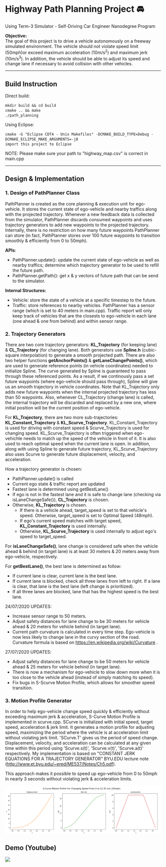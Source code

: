 [//]: # (Image References)
[image_0]: ./motion_profile.png "S-Curve Motion Profile"

# Highway Path Planning Project :oncoming_automobile:
Using Term-3 Simulator - Self-Driving Car Engineer Nanodegree Program 

**Objective:** <br>
The goal of this project is to drive a vehicle autonomously on a freeway simulated environment. The vehicle should not violate speed limit (50mph)or exceed maximum acceleration (10m/s<sup>2</sup>) and maximum jerk (10m/s<sup>3</sup>). In addition, the vehicle should be able to adjust its speed and change lane if necessary to avoid collision with other vehicles.  

---

## Build Instruction
Direct build:

    mkdir build && cd build
    cmake .. && make
    ./path_planning

Using Eclipse:

    cmake -G "Eclipse CDT4 - Unix Makefiles" -DCMAKE_BUILD_TYPE=Debug -DCMAKE_ECLIPSE_MAKE_ARGUMENTS=-j8
    import this project to Eclipse

NOTE: Please make sure your path to "highway_map.csv" is correct in main.cpp

---

## Design & Implementation

### 1. Design of PathPlanner Class

PathPlanner is created as the core planning & execution unit for ego-vehicle. It stores the current state of ego-vehicle and nearby traffics along with the projected trajectory. Whenever a new feedback data is collected from the simulator, PathPlanner discards consumed waypoints and uses trajectory generators to add new waypoints to the projected trajectory. Internally, there is no restriction on how many future waypoints PathPlanner can store (in fact, PathPlanner stores over 100 future waypoints to transition smoothly & efficiently from 0 to 50mph).

**APIs**:<br>
- PathPlanner.update(): update the current state of ego-vehicle as well as nearby traffics; determine which trajectory generator to be used to refill the future path.<br>
- PathPlanner.getPath(): get x & y vectors of future path that can be send to the simulator.

**Internal Structures:**<br>
- Vehicle: store the state of a vehicle at a specific timestep to the future. <br>
- Traffic: store references to nearby vehicles. PathPlanner has a sensor range (which is set to 40 meters in main.cpp). Traffic report will only keep track of vehicles that are the closests to ego-vehicle in each lane (one ahead & one from behind) and within sensor range. 

### 2. Trajectory Generators

There are two core trajectory generators: **KL_Trajectory** (for keeping lane) & **CL_Trajectory** (for changing lane). Both generators use **Spline.h** (cubic-square interpolation) to generate a smooth projected path. There are also two helper functions **getAnchorPoints()** & **getLaneChangePoints()**, which are used to generate reference points (in vehicle coordinates) needed to initialize Spline. The curve generated by Spline is guaranteed to pass through these referenced points. As a result, if we continously pass a set future waypoints (where ego-vehicle should pass through), Spline will give us an smooth trajectory in vehicle coordinates. Note that KL_Trajectory only adds new future waypoints when the internal projected trajectory has less than 50 waypoints. Also, whenever CL_Trajectory (change lane) is called, the internal trajectory will be discarded and replaced by a new one, where initial position will be the current position of ego-vehicle.

For **KL_Trajectory**, there are two more sub-trajectories: **KL_Constant_Trajectory** & **KL_Scurve_Trajectory**. KL_Constant_Trajectory is used for driving with constant speed & Scurve_Trajectory is used for changing speed. KL_Scurve_Trajectory is often triggered when ego-vehichle needs to match up the speed of the vehicle in front of it. It is also used to reach optimal speed when the current lane is open. In addition, along with using Spline to generate future trajectory, KL_Scurve_Trajectory also uses Scurve to generate future displacement, velocity, and acceleration.

How a trajectory generator is chosen:

- PathPlanner.update() is called
- Current ego state & traffic report are updated 
- Fastest lane is determined using getBestLane()
- If ego is not in the fastest lane and it is safe to change lane (checking via isLaneChangeSafe()), **CL_Trajectory** is chosen.
- Otherwise, **KL_Trajectory** is chosen.
    + If there is a vehicle ahead, target_speed is set to that vehicle's speed. Otherwise, target_speed is set to Optimal Speed (48mph).
    + If ego's current speed matches with target speed, **KL_Constant_Trajectory** is used internally.
    + Otherwise, **KL_Scurve_Trajectory** is used internally to adjust ego's speed to target_speed.

For **isLaneChangeSafe()**, lane change is considered safe when the vehicle ahead & behind (in target lane) is at least 30 meters & 20 meters away from ego-vehicle, respectively.

For **getBestLane()**, the best lane is determined as follow:
- If current lane is clear, current lane is the best lane.
- If current lane is blocked, check all three lanes from left to right. If a lane is clear, that lane is the best lane (left change is prioritized).
- If all three lanes are blocked, lane that has the highest speed is the best lane.

24/07/2020 UPDATES:

+ Increase sensor range to 50 meters.
+ Adjust safety distances for lane change to be 30 meters for vehicle ahead & 20 meters for vehicle behind (in target lane).
+ Current path curvature is calculated in every time step. Ego-vehicle is now less likely to change lane in the curvy section of the road. Curvature formula is based on https://en.wikipedia.org/wiki/Curvature .

27/07/2020 UPDATES:

+ Adjust safety distances for lane change to be 50 meters for vehicle ahead & 25 meters for vehicle behind (in target lane).
+ There is now a mechanism for ego-vehicle to slow down more when it is too close to the vehicle ahead (instead of simply matching its speed).
+ Fix bugs in S-Scurve Motion Profile, which allows for smoother speed transition.

### 3. Motion Profile Generator

In order to help ego-vehicle change speed quickly & efficiently without exceeding maximum jerk & acceleration, S-Curve Motion Profile is implemented in scurve.cpp. SCurve is initialized with initial speed, target speed, acceleration & jerk limit. It generates a motion profile for adjusting speed, maximizing the period where the vehicle is at acceleration limit without violating jerk limit. 'SCurve.T' gives us the period of speed change. Displacement, velocity, and acceleration can be calculated at any given time within this period using 'Scurve.s(t)', 'Scurve.v(t)', 'Scurve.a(t)' respectively. My implementation is based on "CONSTANT JERK EQUATIONS FOR A TRAJECTORY GENERATOR" BYU.EDU lecture note (http://www.et.byu.edu/~ered/ME537/Notes/Ch5.pdf).

This approach makes it possible to speed up ego-vehicle from 0 to 50mph in nearly 3 seconds without violating jerk & acceleration limits. 

![alt text][image_0]

## Demo (Youtube)

[![](http://img.youtube.com/vi/I3dN14Lfd8o/0.jpg)](http://www.youtube.com/watch?v=I3dN14Lfd8o "")






